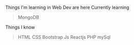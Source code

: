 Things I'm learning in Web Dev are here
Currently learning
>MongoDB

Things I know
>HTML
> CSS
> Bootstrap
> Js
> Reactjs
> PHP mySql

